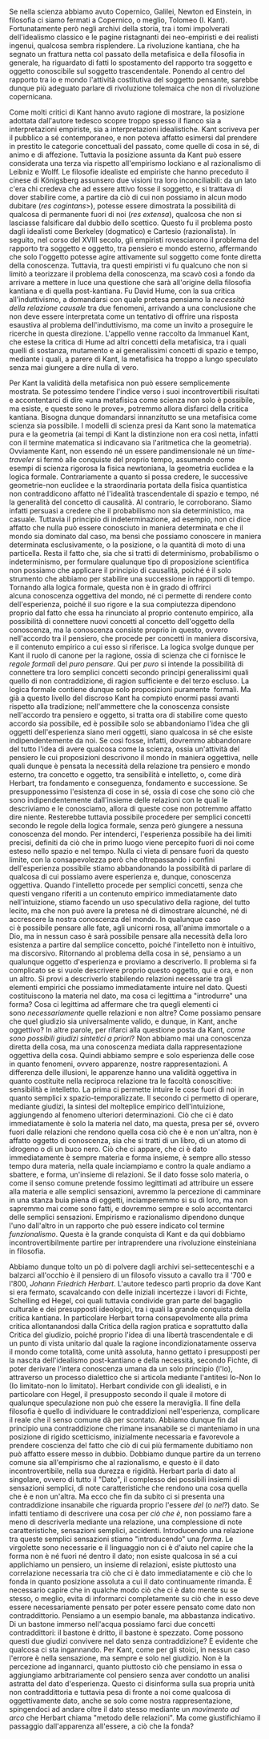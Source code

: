 Se nella scienza abbiamo avuto Copernico, Galilei, Newton ed Einstein, in filosofia ci siamo fermati a Copernico, o meglio, Tolomeo (I. Kant). Fortunatamente però negli archivi della storia, tra i tomi impolverati dell'idealismo classico e le pagine ristagnanti dei neo-empiristi e dei realisti ingenui, qualcosa sembra risplendere. La rivoluzione kantiana, che ha segnato un frattura netta col passato della metafisica e della filosofia in generale, ha riguardato di fatti lo spostamento del rapporto tra soggetto e oggetto conoscibile sul soggetto trascendentale. Ponendo al centro del rapporto tra io e mondo l'attività costitutiva del soggetto pensante, sarebbe dunque più adeguato parlare di rivoluzione tolemaica che non di rivoluzione copernicana.

Come molti critici di Kant hanno avuto ragione di mostrare, la posizione adottata dall'autore tedesco scopre troppo spesso il fianco sia a interpretazioni empiriste, sia a interpretazioni idealistiche. Kant scriveva per il pubblico a sé contemporaneo, e non poteva affatto esimersi dal prendere in prestito le categorie concettuali del passato, come quelle di cosa in sé, di animo e di affezione. Tuttavia la posizione assunta da Kant può essere considerata una terza via rispetto all'empirismo lockiano e al razionalismo di Leibniz e Wolff.
Le filosofie idealiste ed empiriste che hanno preceduto il cinese di Königsberg assunsero due visioni tra loro inconciliabili: da un lato c'era chi credeva che ad essere attivo fosse il soggetto, e si trattava di dover stabilire come, a partire da ciò di cui non possiamo in alcun modo dubitare (_res cogintans_>), potesse essere dimostrata la possibilità di qualcosa di permanente fuori di noi (_res extensa_), qualcosa che non si lasciasse falsificare dal dubbio dello scettico. Questo fu il problema posto dagli idealisti come Berkeley (dogmatico) e Cartesio (razionalista). In seguito, nel corso del XVIII secolo, gli empiristi rovesciarono il problema del rapporto tra soggetto e oggetto, tra pensiero e mondo esterno, affermando che solo l'oggetto potesse agire attivamente sul soggetto come fonte diretta della conoscenza. Tuttavia, tra questi empiristi vi fu qualcuno che non si limitò a teorizzare il problema della conoscenza, ma scavò così a fondo da arrivare a mettere in luce una questione che sarà all'origine della filosofia kantiana e di quella post-kantiana. Fu David Hume, con la sua critica all'induttivismo, a domandarsi con quale pretesa pensiamo la _necessità della relazione causale_ tra due fenomeni, arrivando a una conclusione che non deve essere interpretata come un tentativo di offrire una risposta esaustiva al problema dell'induttivismo, ma come un invito a proseguire le ricerche in questa direzione. L'appello venne raccolto da Immanuel Kant, che estese la critica di Hume ad altri concetti della metafisica, tra i quali quelli di sostanza, mutamento e ai generalissimi concetti di spazio e tempo, mediante i quali, a parere di Kant, la metafisica ha troppo a lungo speculato senza mai giungere a dire nulla di vero.

Per Kant la validità della metafisica non può essere semplicemente mostrata. Se potessimo tendere l'indice verso i suoi incontrovertibili risultati e accontentarci di dire «una metafisica come scienza non solo è possibile, ma esiste, e queste sono le prove», potremmo allora disfarci della critica kantiana. Bisogna dunque domandarsi innanzitutto se una metafisica come scienza sia possibile. I modelli di scienza presi da Kant sono la matematica pura e la geometria (ai tempi di Kant la distinzione non era così netta, infatti con il termine matematica si indicavano sia l'aritmetica che la geometria). Ovviamente Kant, non essendo né un essere pandimensionale né un _time-traveler_ si fermò alle conquiste del proprio tempo, assumendo come esempi di scienza rigorosa la fisica newtoniana, la geometria euclidea e la logica formale. Contrariamente a quanto si possa credere, le successive geometrie-non euclidee e la straordinaria portata della fisica quantistica non contraddicono affatto né l'idealità trascendentale di spazio e tempo, né la generalità del concetto di causalità. Al contrario, le corroborano. Siamo infatti persuasi a credere che il probabilismo non sia deterministico, ma casuale. Tuttavia il principio di indeterminazione, ad esempio, non ci dice affatto che nulla può essere conosciuto in maniera determinata e che il mondo sia dominato dal caso, ma bensì che possiamo conoscere in maniera determinata esclusivamente, o la posizione, o la quantità di moto di una particella. Resta il fatto che, sia che si tratti di determinismo, probabilismo o indeterminismo, per formulare qualunque tipo di proposizione scientifica non possiamo che applicare il principio di causalità, poiché é il solo strumento che abbiamo per stabilire una successione in rapporti di tempo.
Tornando alla logica formale, questa non è in grado di offrirci alcuna conoscenza oggettiva del mondo, né ci permette di rendere conto dell'esperienza, poiché il suo rigore e la sua compiutezza dipendono proprio dal fatto che essa ha rinunciato al proprio contenuto empirico, alla possibilità di connettere nuovi concetti al concetto dell'oggetto della conoscenza, ma la conoscenza consiste proprio in questo, ovvero nell'accordo tra il pensiero, che procede per concetti in maniera discorsiva, e il contenuto empirico a cui esso si riferisce. La logica svolge dunque per Kant il ruolo di canone per la ragione, ossia di scienza che ci fornisce le _regole formali_ del _puro pensare_. Qui per _puro_ si intende la possibilità di connettere tra loro semplici concetti secondo principi generalissimi quali quello di non contraddizione, di ragion sufficiente e del terzo escluso. La logica formale contiene dunque solo proposizioni puramente  formali. Ma già a questo livello del discroso Kant ha compiuto enormi passi avanti rispetto alla tradizione; nell'ammettere che la conoscenza consiste nell'accordo tra pensiero e oggetto, si tratta ora di stabilire come questo accordo sia possibile, ed è possibile solo se abbandoniamo l'idea che gli oggetti dell'esperienza siano meri oggetti, siano qualcosa in sé che esiste indipendentemente da noi. Se così fosse, infatti, dovremmo abbandonare del tutto l'idea di avere qualcosa come la scienza, ossia un'attività del pensiero le cui proposizioni descrivono il mondo in maniera oggettiva, nelle quali dunque è pensata la necessità della relazione tra pensiero e mondo esterno, tra concetto e oggetto, tra sensibilità e intelletto, o, come dirà Herbart, tra fondamento e conseguenza, fondamento e successione. Se presupponessimo l'esistenza di cose in sé, ossia di cose che sono ciò che sono indipendentemente dall'insieme delle relazioni con le quali le descriviamo e le conosciamo, allora di queste cose non potremmo affatto dire niente. Resterebbe tuttavia possibile procedere per semplici concetti secondo le regole della logica formale, senza però giungere a nessuna conoscenza del mondo. Per intenderci, l'esperienza possibile ha dei limiti precisi, definiti da ciò che in primo luogo viene percepito fuori di noi come esteso nello spazio e nel tempo. Nulla ci vieta di pensare fuori da questo limite, con la consapevolezza però che oltrepassando i confini dell'esperienza possibile stiamo abbandonando la possibilità di parlare di qualcosa di cui possiamo avere esperienza e, dunque, conoscenza oggettiva. Quando l'intelletto procede per semplici concetti, senza che questi vengano riferiti a un contenuto empirico immediatamente dato nell'intuizione, stiamo facendo un uso speculativo della ragione, del tutto lecito, ma che non può avere la pretesa né di dimostrare alcunché, né di accrescere la nostra conoscenza del mondo. In qualunque caso ci è possibile pensare alle fate, agli unicorni rosa, all'anima immortale o a Dio, ma in nessun caso è sarà possibile pensare alla necessità della loro esistenza a partire dal semplice concetto, poiché l'intelletto non è intuitivo, ma discorsivo.
Ritornando al problema della cosa in sé, pensiamo a un qualunque oggetto d'esperienza e proviamo a descriverlo. Il problema si fa complicato se si vuole descrivere proprio questo oggetto, qui e ora, e non un altro. Si provi a descriverlo stabilendo relazioni necessarie tra gli elementi empirici che possiamo immediatamente intuire nel dato. Questi costituiscono la materia nel dato, ma cosa ci legittima a "introdurre" una forma? Cosa ci legittima ad affermare che tra quegli elementi ci sono _necessariamente_ quelle relazioni e non altre? Come possiamo pensare che quel giudizio sia universalmente valido, e dunque, in Kant, anche oggettivo? In altre parole, per rifarci alla questione posta da Kant, _come sono possibili giudizi sintetici a priori_?
Non abbiamo mai una conoscenza diretta della cosa, ma una conoscenza mediata dalla rappresentazione oggettiva della cosa. Quindi abbiamo sempre e solo esperienza delle cose in quanto fenomeni, ovvero apparenze, nostre rappresentazioni. A differenza delle illusioni, le apparenze hanno una validità oggettiva in quanto costituite nella reciproca relazione tra le facoltà conoscitive: sensibilità e intelletto. La prima ci permette intuire le cose fuori di noi in quanto semplici x spazio-temporalizzate. Il secondo ci permetto di operare, mediante giudizi, la sintesi del molteplice empirico dell'intuizione, aggiungendo al fenomeno ulteriori determinazioni. Ciò che ci è dato immediatamente è solo la materia nel dato, ma questa, presa per sé, ovvero fuori dalle relazioni che rendono quella cosa ciò che è e non un'altra, non è affatto oggetto di conoscenza, sia che si tratti di un libro, di un atomo di idrogeno o di un buco nero. Ciò che ci appare, che ci è dato immediatamente è sempre materia e forma insieme, è sempre allo stesso tempo dura materia, nella quale inciampiamo e contro la quale andiamo a sbattere, e forma, un'insieme di relazioni. Se il dato fosse solo materia, o come il senso comune pretende fossimo legittimati ad attribuire un essere alla materia e alle semplici sensazioni, avremmo la percezione di camminare in una stanza buia piena di oggetti, inciamperemmo si su di loro, ma non sapremmo mai come sono fatti, e dovremmo sempre e solo accontentarci delle semplici sensazioni. Empirismo e razionalismo dipendono dunque l'uno dall'altro in un rapporto che può essere indicato col termine _funzionalismo_. Questa è la grande conquista di Kant e da qui dobbiamo incontrovertibilmente partire per intraprendere una rivoluzione einsteiniana in filosofia.

Abbiamo dunque tolto un pò di polvere dagli archivi sei-settecenteschi e a balzarci all'occhio è il pensiero di un filosofo vissuto a cavallo tra il '700 e l'800, *Johann Friedrich Herbart*. L'autore tedesco partì proprio da dove Kant si era fermato, scavalcando con delle iniziali incertezze i lavori di Fichte, Schelling ed Hegel, coi quali tuttavia condivide gran parte del bagaglio culturale e dei presupposti ideologici, tra i quali la grande conquista della critica kantiana. In particolare Herbart torna consapevolmente alla prima critica allontanandosi dalla Critica della ragion pratica e soprattutto dalla Critica del giudizio, poiché proprio l'idea di una libertà trascendentale e di un punto di vista unitario dal quale la ragione incondizionatamente osserva il mondo come totalità, come unità assoluta, hanno gettato i presupposti per la nascita dell'idealismo post-kantiano e della necessità, secondo Fichte, di poter derivare l'intera conoscenza umana da un solo principio (l'Io), attraverso un processo dialettico che si articola mediante l'antitesi Io-Non Io (Io limitato-non Io limitato).
Herbart condivide con gli idealisti, e in particolare con Hegel, il presupposto secondo il quale il motore di qualunque speculazione non può che essere la meraviglia. Il fine della filosofia è quello di individuare le contraddizioni nell'esperienza, complicare il reale che il senso comune dà per scontato. Abbiamo dunque fin dal principio una contraddizione che rimane insanabile se ci manteniamo in una posizione di rigido scetticismo, inizialmente necessaria e favorevole a prendere coscienza del fatto che ciò di cui più fermamente dubitiamo non può affatto essere messo in dubbio. Dobbiamo dunque partire da un terreno comune sia all'empirismo che al razionalismo, e questo è il dato incontrovertibile, nella sua durezza e rigidità. Herbart parla di dato al singolare, ovvero di tutto il "Dato", il complesso dei possibili insiemi di sensazioni semplici, di note caratteristiche che rendono una cosa quella che è e non un'altra. Ma ecco che fin da subito ci si presenta una contraddizione insanabile che riguarda proprio l'essere _del_ (o _nel_?) dato. Se infatti tentiamo di descrivere una cosa per _ciò che è_, non possiamo fare a meno di descriverla mediante una relazione, una complessione di note caratteristiche, sensazioni semplici, accidenti. Introducendo una relazione tra queste semplici sensazioni stiamo "introducendo" una _forma_. Le virgolette sono necessarie e il linguaggio non ci è d'aiuto nel capire che la forma non è né fuori né dentro il dato; non esiste qualcosa in sé a cui applichiamo un pensiero, un insieme di relazioni, esiste piuttosto una correlazione necessaria tra ciò che ci è dato immediatamente e ciò che lo fonda in quanto posizione assoluta a cui il dato continuamente rimanda. È necessario capire che in qualche modo ciò che ci è dato mente su se stesso, o meglio, evita di informarci completamente su ciò che in esso deve essere necessariamente pensato per poter essere pensato come dato non contraddittorio. Pensiamo a un esempio banale, ma abbastanza indicativo. Di un bastone immerso nell'acqua possiamo farci due concetti contraddittori: il bastone è dritto, il bastone è spezzato. Come possono questi due giudizi convivere nel dato senza contraddizione? È evidente che qualcosa ci sta ingannando. Per Kant, come per gli stoici, in nessun caso l'errore è nella sensazione, ma sempre e solo nel giudizio. Non è la percezione ad ingannarci, quanto piuttosto ciò che pensiamo in essa o aggiungiamo arbitrariamente col pensiero senza aver condotto un analisi astratta del dato d'esperienza. Questo ci disinforma sulla sua propria unità non contraddittoria e tuttavia pesa di fronte a noi come qualcosa di oggettivamente dato, anche se solo come nostra rappresentazione, spingendoci ad andare oltre il dato stesso mediante un _movimento ad arco_ che Herbart chiama "metodo delle relazioni". Ma come giustifichiamo il passaggio dall'apparenza all'essere, a ciò che la fonda?